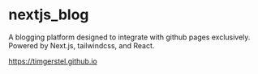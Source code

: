 # nextjs_blog
A blogging platform designed to integrate with github pages exclusively. Powered by Next.js, tailwindcss, and React.

https://timgerstel.github.io
